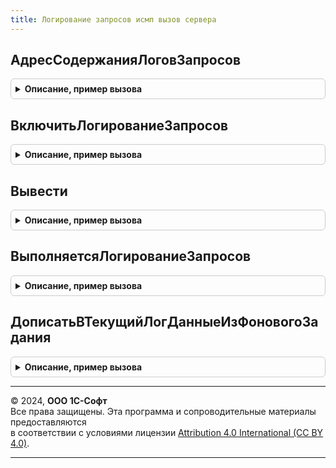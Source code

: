 ```yaml
---
title: Логирование запросов исмп вызов сервера
---
```



## АдресСодержанияЛоговЗапросов
<details style="margin: 1em 0; padding: 0.5em; border: 1px solid #ccc; border-radius: 6px;">

<summary style="font-weight: bold; cursor: pointer;">Описание, пример вызова</summary>

```bsl

// Получает содержимое текущего лога запросов и помещает во временной хранилище.
//
// Параметры:
// 	УникальныйИдентификаторФормы - УникальныйИдентификатор - Уникальный идентификатор формы.
// Возвращаемое значение:
// 	Строка - Адрес содержания лога во временном хранилище.
Функция АдресСодержанияЛоговЗапросов(УникальныйИдентификаторФормы) Экспорт
```

Пример вызова
```bsl
Результат = ЛогированиеЗапросовИСМПВызовСервера.АдресСодержанияЛоговЗапросов(УникальныйИдентификаторФормы) 
```
</details>

## ВключитьЛогированиеЗапросов
<details style="margin: 1em 0; padding: 0.5em; border: 1px solid #ccc; border-radius: 6px;">

<summary style="font-weight: bold; cursor: pointer;">Описание, пример вызова</summary>

```bsl

// см. ЛогированиеЗапросовИС.ВключитьЛогированиеЗапросов
Процедура ВключитьЛогированиеЗапросов(ЗаписыватьСекунд = 300, НовыйЛог = Ложь) Экспорт
```

Пример вызова
```bsl
ЛогированиеЗапросовИСМПВызовСервера.ВключитьЛогированиеЗапросов(ЗаписыватьСекунд, НовыйЛог);
```
</details>

## Вывести
<details style="margin: 1em 0; padding: 0.5em; border: 1px solid #ccc; border-radius: 6px;">

<summary style="font-weight: bold; cursor: pointer;">Описание, пример вызова</summary>

```bsl

// Выводит содержимое в лог запросов.
//
// Параметры:
//  ТекстДляВывода            - Строка - Текст для вывода в лог
//  Штрихкод                  - Неопределено, Массив из Структура - список данных штрихкодов для вывода в лог
//  РезультатРазбораШтрихКода - Неопределено, Массив Из Структура - даннные разбора штрихкода для вывода в лог
Процедура Вывести(ТекстДляВывода, Штрихкод = Неопределено, РезультатРазбораШтрихКода = Неопределено) Экспорт
```

Пример вызова
```bsl
ЛогированиеЗапросовИСМПВызовСервера.Вывести(ТекстДляВывода, Штрихкод, РезультатРазбораШтрихКода);
```
</details>

## ВыполняетсяЛогированиеЗапросов
<details style="margin: 1em 0; padding: 0.5em; border: 1px solid #ccc; border-radius: 6px;">

<summary style="font-weight: bold; cursor: pointer;">Описание, пример вызова</summary>

```bsl

// см. ЛогированиеЗапросовИС.ВыполняетсяЛогированиеЗапросов
Функция ВыполняетсяЛогированиеЗапросов() Экспорт
```

Пример вызова
```bsl
Результат = ЛогированиеЗапросовИСМПВызовСервера.ВыполняетсяЛогированиеЗапросов() 
```
</details>

## ДописатьВТекущийЛогДанныеИзФоновогоЗадания
<details style="margin: 1em 0; padding: 0.5em; border: 1px solid #ccc; border-radius: 6px;">

<summary style="font-weight: bold; cursor: pointer;">Описание, пример вызова</summary>

```bsl

Процедура ДописатьВТекущийЛогДанныеИзФоновогоЗадания(ДанныеОтвета) Экспорт
```

Пример вызова
```bsl
ЛогированиеЗапросовИСМПВызовСервера.ДописатьВТекущийЛогДанныеИзФоновогоЗадания(ДанныеОтвета) 
```
</details>

---

© 2024, **ООО 1С-Софт**  
Все права защищены. Эта программа и сопроводительные материалы предоставляются  
в соответствии с условиями лицензии [Attribution 4.0 International (CC BY 4.0)](https://creativecommons.org/licenses/by/4.0/legalcode).

---
